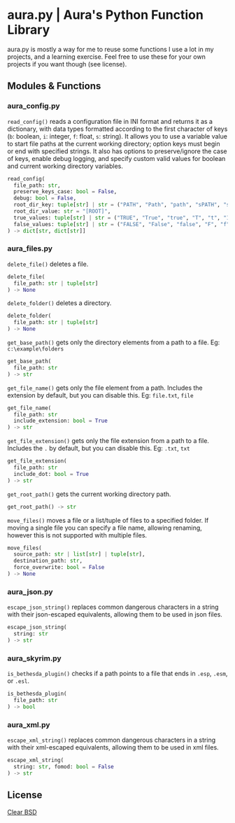 # aura.py | Aura's Python Function Library

aura.py is mostly a way for me to reuse some functions I use a lot in my projects, and a learning exercise. Feel free to use these for your own projects if you want though (see license).

## Modules & Functions

<!-- ### `aura_cmd.py`

```py
run_command(
  command: str
) -> None
``` -->

### aura_config.py

`read_config()` reads a configuration file in INI format and returns it as a dictionary, with data types formatted according to the first character of keys (`b`: boolean, `i`: integer, `f`: float, `s`: string). It allows you to use a variable value to start file paths at the current working directory; option keys must begin or end with specified strings. It also has options to preserve/ignore the case of keys, enable debug logging, and specify custom valid values for boolean and current working directory variables.

```py
read_config(
  file_path: str,
  preserve_keys_case: bool = False,
  debug: bool = False,
  root_dir_key: tuple[str] | str = ("PATH", "Path", "path", "sPATH", "sPath", "spath"),
  root_dir_value: str = "[ROOT]",
  true_values: tuple[str] | str = ("TRUE", "True", "true", "T", "t", "1"),
  false_values: tuple[str] | str = ("FALSE", "False", "false", "F", "f", "0")
) -> dict[str, dict[str]]
```

### aura_files.py

`delete_file()` deletes a file.

```py
delete_file(
  file_path: str | tuple[str]
) -> None
```

`delete_folder()` deletes a directory.

```py
delete_folder(
  file_path: str | tuple[str]
) -> None
```

`get_base_path()` gets only the directory elements from a path to a file. Eg: `c:\example\folders`

```py
get_base_path(
  file_path: str
) -> str
```

`get_file_name()` gets only the file element from a path. Includes the extension by default, but you can disable this. Eg: `file.txt`, `file`

```py
get_file_name(
  file_path: str
  include_extension: bool = True
) -> str
```

`get_file_extension()` gets only the file extension from a path to a file. Includes the `.` by default, but you can disable this. Eg: `.txt`, `txt`

```py
get_file_extension(
  file_path: str
  include_dot: bool = True
) -> str
```

`get_root_path()` gets the current working directory path.

```py
get_root_path() -> str
```

`move_files()` moves a file or a list/tuple of files to a specified folder. If moving a single file you can specify a file name, allowing renaming, however this is not supported with multiple files.

```py
move_files(
  source_path: str | list[str] | tuple[str],
  destination_path: str,
  force_overwrite: bool = False
) -> None
```

### aura_json.py

`escape_json_string()` replaces common dangerous characters in a string with their json-escaped equivalents, allowing them to be used in json files.

```py
escape_json_string(
  string: str
) -> str
```

### aura_skyrim.py

`is_bethesda_plugin()` checks if a path points to a file that ends in `.esp`, `.esm`, or `.esl`.

```py
is_bethesda_plugin(
  file_path: str
) -> bool
```

### aura_xml.py

`escape_xml_string()` replaces common dangerous characters in a string with their xml-escaped equivalents, allowing them to be used in xml files.

```py
escape_xml_string(
  string: str, fomod: bool = False
) -> str
```

## License

[Clear BSD](https://github.com/GroundAura/aurapy/blob/main/LICENSE.txt)
